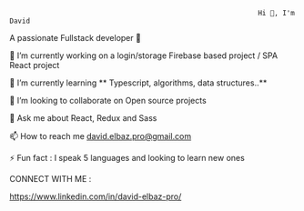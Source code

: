                                                                  Hi 👋, I'm David
                                                                                                                                                             


  
  A passionate Fullstack developer 💫

🔭 I’m currently working on a login/storage Firebase based project / SPA React project 

🌱 I’m currently learning  ** Typescript, algorithms, data structures..**

👯 I’m looking to collaborate on Open source projects

💬 Ask me about React, Redux and Sass

📫 How to reach me david.elbaz.pro@gmail.com

⚡ Fun fact : I speak 5 languages and looking to learn new ones

CONNECT WITH ME : 

https://www.linkedin.com/in/david-elbaz-pro/

<!---
DavidELBAZpro/DavidELBAZpro is a ✨ special ✨ repository because its `README.md` (this file) appears on your GitHub profile.
You can click the Preview link to take a look at your changes.
--->
